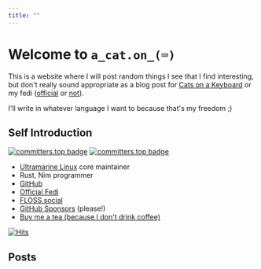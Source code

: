 ```yaml
---
title: ""
---
```


# Welcome to `a_cat.on_(⌨️)`

This is a website where I will post random things I see that I find interesting, but don't really sound appropriate as a blog post
for [Cats on a Keyboard](https://blog.fyralabs.com/) or my fedi ([official](https://fedi.fyralabs.com/@madomado) or [not](https://floss.social/@madomado)).

I'll write in whatever language I want to because that's my freedom ;)

## Self Introduction

[![committers.top badge](https://user-badge.committers.top/hong_kong/madonuko.svg)](https://user-badge.committers.top/hong_kong/madonuko)
[![committers.top badge](https://user-badge.committers.top/hong_kong_public/madonuko.svg)](https://user-badge.committers.top/hong_kong_public/madonuko)

- [Ultramarine Linux](https://ultramarine-linux.org/) core maintainer
- Rust, Nim programmer
- [GitHub](https://github.com/madonuko)
- [Official Fedi](https://fedi.fyralabs.com/@madomado)
- [FLOSS.social](https://floss.social/@madomado)
- [GitHub Sponsors](https://github.com/sponsors/madonuko) (please!)
- [Buy me a tea (because I don't drink coffee)](https://www.buymeacoffee.com/madonuko)

[![Hits](https://hits.seeyoufarm.com/api/count/incr/badge.svg?url=https%3A%2F%2Fmadonuko.github.io&count_bg=%2379C83D&title_bg=%23555555&icon=&icon_color=%23E7E7E7&title=hits&edge_flat=false)](https://hits.seeyoufarm.com)

## Posts
